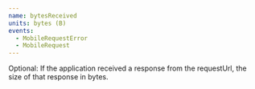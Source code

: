 ```yaml
---
name: bytesReceived
units: bytes (B)
events:
  - MobileRequestError
  - MobileRequest
---
```


Optional: If the application received a response from the requestUrl, the size of that response in bytes.
